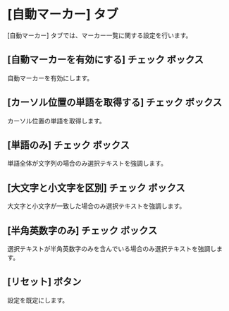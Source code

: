 # \[自動マーカー\] タブ

\[自動マーカー\] タブでは、マーカー一覧に関する設定を行います。

## \[自動マーカーを有効にする\] チェック ボックス

自動マーカーを有効にします。

## \[カーソル位置の単語を取得する\] チェック ボックス

カーソル位置の単語を取得します。

## \[単語のみ\] チェック ボックス

単語全体が文字列の場合のみ選択テキストを強調します。

## \[大文字と小文字を区別\] チェック ボックス

大文字と小文字が一致した場合のみ選択テキストを強調します。

## \[半角英数字のみ\] チェック ボックス

選択テキストが半角英数字のみを含んでいる場合のみ選択テキストを強調します。

## \[リセット\] ボタン

設定を既定にします。

